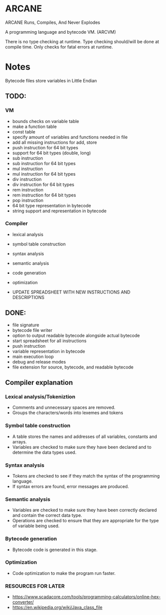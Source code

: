 # ARCANE
ARCANE Runs, Compiles, And Never Explodes

A programming language and bytecode VM. (ARCVM)

There is no type checking at runtime.
Type checking should/will be done at compile time.
Only checks for fatal errors at runtime.

# Notes

Bytecode files store variables in Little Endian 

## TODO:

### VM
- bounds checks on variable table
- make a function table
- const table
- specify amount of variables and functions needed in file
- add all missing instructions for add, store
- push instruction for 64 bit types
- support for 64 bit types (double, long)
- sub instruction
- sub instruction for 64 bit types
- mul instruction
- mul instruction for 64 bit types
- div instruction
- div instruction for 64 bit types
- rem instruction
- rem instruction for 64 bit types
- pop instruction
- 64 bit type representation in bytecode
- string support and representation in bytecode

### Compiler

- lexical analysis
- symbol table construction
- syntax analysis
- semantic analysis
- code generation
- optimization


- UPDATE SPREADSHEET WITH NEW INSTRUCTIONS AND DESCRIPTIONS


## DONE:

- file signature
- bytecode file writer
- option to output readable bytecode alongside actual bytecode
- start spreadsheet for all instructions
- push instruction
- variable representation in bytecode
- main execution loop
- debug and release modes
- file extension for source, bytecode, and readable bytecode


## Compiler explanation

### Lexical analysis/Tokeniztion
- Comments and unnecessary spaces are removed.
- Groups the characters/words into lexemes and tokens

### Symbol table construction
- A table stores the names and addresses of all variables, constants and arrays.
- Variables are checked to make sure they have been declared and to determine the data types used.

### Syntax analysis
- Tokens are checked to see if they match the syntax of the programming language.
- If syntax errors are found, error messages are produced.

### Semantic analysis
- Variables are checked to make sure they have been correctly declared and contain the correct data type.
- Operations are checked to ensure that they are appropriate for the type of variable being used.

### Bytecode generation
- Bytecode code is generated in this stage.

### Optimization
- Code optimization to make the program run faster.

### RESOURCES FOR LATER

- https://www.scadacore.com/tools/programming-calculators/online-hex-converter/
- https://en.wikipedia.org/wiki/Java_class_file


